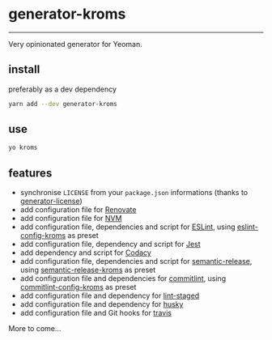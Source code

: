 # generator-kroms

***

Very opinionated generator for Yeoman.

## install

preferably as a dev dependency

```sh
yarn add --dev generator-kroms
```

## use

```sh
yo kroms
```

## features

* synchronise `LICENSE` from your `package.json` informations (thanks to [generator-license](https://github.com/jozefizso/generator-license))
* add configuration file for [Renovate](https://renovatebot.com)
* add configuration file for [NVM](https://github.com/nvm-sh/nvm)
* add configuration file, dependencies and script for [ESLint](https://github.com/eslint/eslint), using [eslint-config-kroms](https://github.com/Roms1383/eslint-config-kroms) as preset
* add configuration file, dependency and script for [Jest](https://github.com/facebook/jest)
* add dependency and script for [Codacy](https://github.com/codacy/node-codacy-coverage)
* add configuration file, dependencies and script for [semantic-release](https://github.com/semantic-release/semantic-release), using [semantic-release-kroms](https://github.com/Roms1383/semantic-release-kroms) as preset
* add configuration file and dependencies for [commitlint](https://github.com/conventional-changelog/commitlint), using [commitlint-config-kroms](https://github.com/Roms1383/commitlint-config-kroms) as preset
* add configuration file and dependency for [lint-staged](https://github.com/okonet/lint-staged)
* add configuration file and dependency for [husky](https://github.com/typicode/husky)
* add configuration file and Git hooks for [travis](https://travis-ci.org)

More to come...